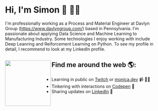 # Hi, I'm Simon 👋 👨‍💻

I'm professionally working as a Process and Material Engineer at Davlyn Group (https://www.davlyngroup.com/) based in Pennsylvania. 
I'm passionate about applying Data Science and Machine Learning to Manufacturing Industry. Some technologies I enjoy working with include Deep Leanring and Reiforcement Learning on Python. To see my profile in detail, I recommend to look at my LinkedIn profile. 


## Find me around the web 🌎: <a href="https://github.com/sponsors/M0nica"><img align="left" width="150" height="150" src="https://github.com/M0nica/M0nica/blob/main/octomonica/m0nica-octocat-rotating.gif?raw=true"></a>
- Learning in public on <a href="https://www.twitch.tv/blacktechdiva">Twitch</a> or <a href="https://www.monica.dev">monica.dev</a> 📹 ✍🏾
- Tinkering with interactions on <a href="https://codepen.io/m0nica"> Codepen</a> 🏓
- Sharing updates on <a href="https://www.linkedin.com/in/monicampowell/">LinkedIn</a> 💼
